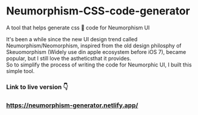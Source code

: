 # Neumorphism-CSS-code-generator
A tool that helps generate css 🎨 code for Neumorphism UI

It's been a while since the new UI design trend called Neumorphism/Neomorphism, inspired from the old design philosphy of Skeuomorphism (Widely use din apple ecosystem before iOS 7), became popular, but I still love the astheticsthat it provides.   
So to simplify the process of writing the code for Neumorphic UI, I built this simple tool.

### Link to live version 👇
### https://neumorphism-generator.netlify.app/
